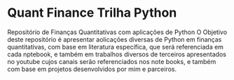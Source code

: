 # Quant Finance Trilha Python
Repositório de Finanças Quantitativas com aplicações de Python 
 O Objetivo deste repositório é apresentar aolicações diversas de Python em finanças quantitativas, com base em literatura específica, que será referenciada em cada nptebook, e também em trabalhos diversos de terceiros apresentados no youtube cujos canais serão referenciados nos note books, e também com base em projetos desenvolvidos por mim e parceiros.
